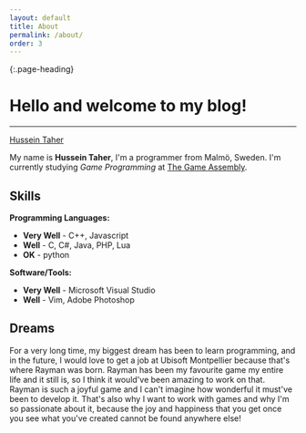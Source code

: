 ```yaml
---
layout: default
title: About
permalink: /about/
order: 3
---
```


{:.page-heading}
# Hello and welcome to my blog!
---

<script type="text/javascript" src="https://platform.linkedin.com/badges/js/profile.js" async defer></script>
<div class="LI-profile-badge right-" data-version="v1" data-size="small" data-locale="en_US" data-type="vertical" data-theme="dark" data-vanity="hussein-taher-5b279a132"><a class="LI-simple-link" href='https://se.linkedin.com/in/hussein-taher-5b279a132?trk=profile-badge'>Hussein Taher</a></div>

My name is **Hussein Taher**, I'm a programmer from Malmö, Sweden. I'm currently studying *Game Programming* at [The Game Assembly](http://www.thegameassembly.com/).

## Skills

**Programming Languages:**

- **Very Well** - C++, Javascript
- **Well** - C, C#, Java, PHP, Lua
- **OK** - python

**Software/Tools:**

- **Very Well** - Microsoft Visual Studio
- **Well** - Vim, Adobe Photoshop


## Dreams

For a very long time, my biggest dream has been to learn programming, and in the future, I would love to get a job at Ubisoft Montpellier because that's where Rayman was born.
Rayman has been my favourite game my entire life and it still is, so I think it would've been amazing to work on that.
Rayman is such a joyful game and I can't imagine how wonderful it must've been to develop it.
That's also why I want to work with games and why I'm so passionate about it, because the joy and happiness that you get once you see what you've created cannot be found anywhere else!
